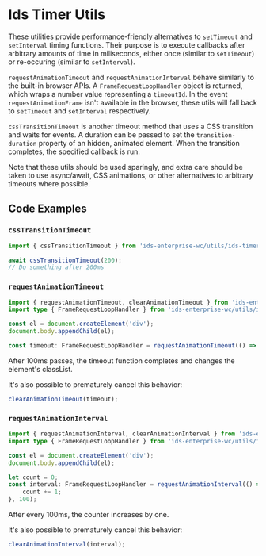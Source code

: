 # Ids Timer Utils

These utilities provide performance-friendly alternatives to `setTimeout` and `setInterval` timing functions.  Their purpose is to execute callbacks after arbitrary amounts of time in miliseconds, either once (similar to `setTimeout`) or re-occuring (similar to `setInterval`).

`requestAnimationTimeout` and `requestAnimationInterval` behave similarly to the built-in browser APIs.  A `FrameRequestLoopHandler` object is returned, which wraps a number value representing a `timeoutId`.  In the event `requestAnimationFrame` isn't available in the browser, these utils will fall back to `setTimeout` and `setInterval` respectively.

`cssTransitionTimeout` is another timeout method that uses a CSS transition and waits for events.  A duration can be passed to set the `transition-duration` property of an hidden, animated element.  When the transition completes, the specified callback is run.

Note that these utils should be used sparingly, and extra care should be taken to use async/await, CSS animations, or other alternatives to arbitrary timeouts where possible.

## Code Examples

### `cssTransitionTimeout`

```ts
import { cssTransitionTimeout } from 'ids-enterprise-wc/utils/ids-timer-utils/ids-timer-utils';

await cssTransitionTimeout(200);
// Do something after 200ms
```

### `requestAnimationTimeout`

```ts
import { requestAnimationTimeout, clearAnimationTimeout } from 'ids-enterprise-wc/utils/ids-timer-utils/ids-timer-utils';
import type { FrameRequestLoopHandler } from 'ids-enterprise-wc/utils/ids-timer-utils/ids-timer-utils';

const el = document.createElement('div');
document.body.appendChild(el);

const timeout: FrameRequestLoopHandler = requestAnimationTimeout(() => el.classList.add('100-ms-old'), 100);
```

After 100ms passes, the timeout function completes and changes the element's classList.

It's also possible to prematurely cancel this behavior:

```ts
clearAnimationTimeout(timeout);
```

### `requestAnimationInterval`

```ts
import { requestAnimationInterval, clearAnimationInterval } from 'ids-enterprise-wc/utils/ids-timer-utils/ids-timer-utils';
import type { FrameRequestLoopHandler } from 'ids-enterprise-wc/utils/ids-timer-utils/ids-timer-utils';

const el = document.createElement('div');
document.body.appendChild(el);

let count = 0;
const interval: FrameRequestLoopHandler = requestAnimationInterval(() => {
    count += 1;
}, 100);
```

After every 100ms, the counter increases by one.

It's also possible to prematurely cancel this behavior:

```ts
clearAnimationInterval(interval);
```
